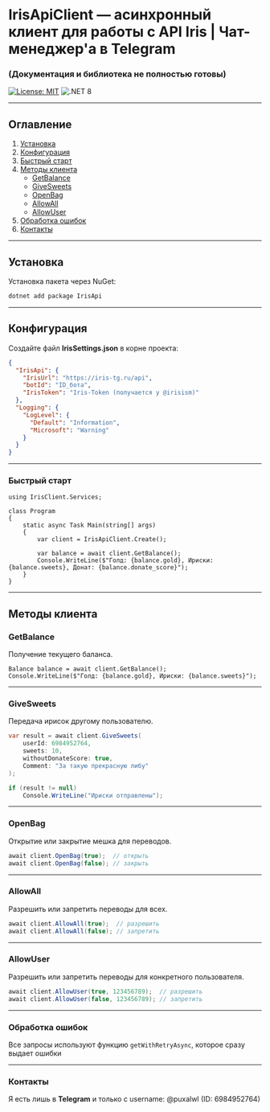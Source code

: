 # IrisApiClient — асинхронный клиент для работы с API Iris | Чат-менеджер'а в Telegram
### (Документация и библиотека не полностью готовы)

[![License: MIT](https://img.shields.io/badge/License-MIT-yellow.svg)](https://opensource.org/licenses/MIT)
![.NET 8](https://img.shields.io/badge/.NET-8-512BD4.svg?logo=dotnet&logoColor=white)

---

## Оглавление
1. [Установка](#установка)  
2. [Конфигурация](#конфигурация)  
3. [Быстрый старт](#быстрый-старт)  
4. [Методы клиента](#методы-клиента)  
   - [GetBalance](#getbalance)  
   - [GiveSweets](#givesweets)  
   - [OpenBag](#openbag)  
   - [AllowAll](#allowall)  
   - [AllowUser](#allowuser)  
5. [Обработка ошибок](#обработка-ошибок)  
6. [Контакты](#контакты)  

---

## Установка

Установка пакета через NuGet:

```bash
dotnet add package IrisApi
```

---

## Конфигурация

Создайте файл **IrisSettings.json** в корне проекта:

```JSON
{
  "IrisApi": {
    "IrisUrl": "https://iris-tg.ru/api",
    "botId": "ID_бота",
    "IrisToken": "Iris-Token (получается у @irisism)"
  },
  "Logging": {
    "LogLevel": {
      "Default": "Information",
      "Microsoft": "Warning"
    }
  }
}
```


---

### Быстрый старт

```Csharp
using IrisClient.Services;

class Program
{
    static async Task Main(string[] args)
    {
        var client = IrisApiClient.Create();

        var balance = await client.GetBalance();
        Console.WriteLine($"Голд: {balance.gold}, Ириски: {balance.sweets}, Донат: {balance.donate_score}");
    }
}
```

---

## Методы клиента

### GetBalance

Получение текущего баланса.

```Csharp
Balance balance = await client.GetBalance();
Console.WriteLine($"Голд: {balance.gold}, Ириски: {balance.sweets}");
```

---

### GiveSweets

Передача ирисок другому пользователю.

```csharp
var result = await client.GiveSweets(
    userId: 6984952764,
    sweets: 10,
    withoutDonateScore: true,
    Comment: "За такую прекрасную либу"
);

if (result != null)
    Console.WriteLine("Ириски отправлены");
```

---

### OpenBag

Открытие или закрытие мешка для переводов.

```csharp
await client.OpenBag(true);  // открыть
await client.OpenBag(false); // закрыть
```


---

### AllowAll

Разрешить или запретить переводы для всех.

```csharp
await client.AllowAll(true);  // разрешить
await client.AllowAll(false); // запретить
```


---

### AllowUser

Разрешить или запретить переводы для конкретного пользователя.
```csharp
await client.AllowUser(true, 123456789);  // разрешить
await client.AllowUser(false, 123456789); // запретить
```

---

### Обработка ошибок

Все запросы используют функцию `getWithRetryAsync`, которое сразу выдает ошибки

---

### Контакты

Я есть лишь в **Telegram** и только с username: @puxalwl (ID: 6984952764)
